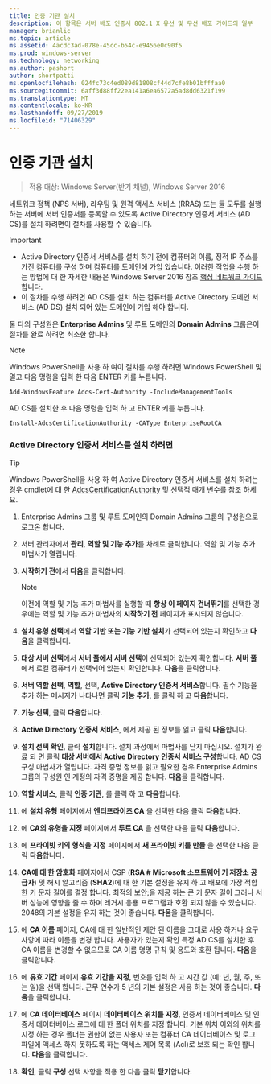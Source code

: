 ```yaml
---
title: 인증 기관 설치
description: 이 항목은 서버 배포 인증서 802.1 X 유선 및 무선 배포 가이드의 일부
manager: brianlic
ms.topic: article
ms.assetid: 4acdc3ad-078e-45cc-b54c-e9456e0c90f5
ms.prod: windows-server
ms.technology: networking
ms.author: pashort
author: shortpatti
ms.openlocfilehash: 024fc73c4ed089d81808cf44d7cfe8b01bfffaa0
ms.sourcegitcommit: 6aff3d88ff22ea141a6ea6572a5ad8dd6321f199
ms.translationtype: MT
ms.contentlocale: ko-KR
ms.lasthandoff: 09/27/2019
ms.locfileid: "71406329"
---
```

# <a name="install-the-certification-authority"></a>인증 기관 설치

>적용 대상: Windows Server(반기 채널), Windows Server 2016

네트워크 정책 (NPS 서버), 라우팅 및 원격 액세스 서비스 (RRAS) 또는 둘 모두를 실행 하는 서버에 서버 인증서를 등록할 수 있도록 Active Directory 인증서 서비스 (AD CS)를 설치 하려면이 절차를 사용할 수 있습니다.  
  
> [!IMPORTANT]  
> -   Active Directory 인증서 서비스를 설치 하기 전에 컴퓨터의 이름, 정적 IP 주소를 가진 컴퓨터를 구성 하며 컴퓨터를 도메인에 가입 있습니다. 이러한 작업을 수행 하는 방법에 대 한 자세한 내용은 Windows Server 2016 참조 [핵심 네트워크 가이드](https://technet.microsoft.com/windows-server-docs/networking/core-network-guide/core-network-guide)합니다.  
> -   이 절차를 수행 하려면 AD CS를 설치 하는 컴퓨터를 Active Directory 도메인 서비스 (AD DS) 설치 되어 있는 도메인에 가입 해야 합니다.  
  
둘 다의 구성원은 **Enterprise Admins** 및 루트 도메인의 **Domain Admins** 그룹은이 절차를 완료 하려면 최소한 합니다.  
  
> [!NOTE]  
> Windows PowerShell을 사용 하 여이 절차를 수행 하려면 Windows PowerShell 및 열고 다음 명령을 입력 한 다음 ENTER 키를 누릅니다.   
>   
> `Add-WindowsFeature Adcs-Cert-Authority -IncludeManagementTools`  
>   
> AD CS를 설치한 후 다음 명령을 입력 하 고 ENTER 키를 누릅니다.  
>   
> `Install-AdcsCertificationAuthority -CAType EnterpriseRootCA`  
  
### <a name="to-install-active-directory-certificate-services"></a>Active Directory 인증서 서비스를 설치 하려면  

> [!TIP]
> Windows PowerShell을 사용 하 여 Active Directory 인증서 서비스를 설치 하려는 경우 cmdlet에 대 한 [AdcsCertificationAuthority](https://docs.microsoft.com/powershell/module/adcsdeployment/install-adcscertificationauthority?view=win10-ps) 및 선택적 매개 변수를 참조 하세요.
  
1.  Enterprise Admins 그룹 및 루트 도메인의 Domain Admins 그룹의 구성원으로 로그온 합니다.  
  
2.  서버 관리자에서 **관리**, **역할 및 기능 추가**를 차례로 클릭합니다. 역할 및 기능 추가 마법사가 열립니다.  
  
3.  **시작하기 전**에서 **다음**을 클릭합니다.  
  
    > [!NOTE]  
    > 이전에 역할 및 기능 추가 마법사를 실행할 때 **항상 이 페이지 건너뛰기**를 선택한 경우에는 역할 및 기능 추가 마법사의 **시작하기 전** 페이지가 표시되지 않습니다.  
  
4.  **설치 유형 선택**에서 **역할 기반 또는 기능 기반 설치**가 선택되어 있는지 확인하고 **다음**을 클릭합니다.  
  
5.  **대상 서버 선택**에서 **서버 풀에서 서버 선택**이 선택되어 있는지 확인합니다. **서버 풀**에서 로컬 컴퓨터가 선택되어 있는지 확인합니다. **다음**을 클릭합니다.  
  
6.  **서버 역할 선택**,  **역할**, 선택, **Active Directory 인증서 서비스**합니다. 필수 기능을 추가 하는 메시지가 나타나면 클릭 **기능 추가**, 를 클릭 하 고 **다음**합니다.  
  
7.  **기능 선택**, 클릭 **다음**합니다.  
  
8.  **Active Directory 인증서 서비스**, 에서 제공 된 정보를 읽고 클릭 **다음**합니다.  
  
9. **설치 선택 확인**, 클릭 **설치**합니다. 설치 과정에서 마법사를 닫지 마십시오. 설치가 완료 되 면 클릭 **대상 서버에서 Active Directory 인증서 서비스 구성**합니다. AD CS 구성 마법사가 열립니다. 자격 증명 정보를 읽고 필요한 경우 Enterprise Admins 그룹의 구성원 인 계정의 자격 증명을 제공 합니다. **다음**을 클릭합니다.  
  
10. **역할 서비스**, 클릭 **인증 기관**, 를 클릭 하 고 **다음**합니다.  
  
11. 에 **설치 유형** 페이지에서 **엔터프라이즈 CA** 을 선택한 다음 클릭 **다음**합니다.  
  
12. 에 **CA의 유형을 지정** 페이지에서 **루트 CA** 을 선택한 다음 클릭 **다음**합니다.  
  
13. 에 **프라이빗 키의 형식을 지정** 페이지에서 **새 프라이빗 키를 만들** 을 선택한 다음 클릭 **다음**합니다.  
  
14. **CA에 대 한 암호화** 페이지에서 CSP (**RSA # Microsoft 소프트웨어 키 저장소 공급자**) 및 해시 알고리즘 (**SHA2**)에 대 한 기본 설정을 유지 하 고 배포에 가장 적합 한 키 문자 길이를 결정 합니다. 최적의 보안;을 제공 하는 큰 키 문자 길이 그러나 서버 성능에 영향을 줄 수 하며 레거시 응용 프로그램과 호환 되지 않을 수 있습니다. 2048의 기본 설정을 유지 하는 것이 좋습니다. **다음**을 클릭합니다.  
  
15. 에 **CA 이름** 페이지, CA에 대 한 일반적인 제안 된 이름을 그대로 사용 하거나 요구 사항에 따라 이름을 변경 합니다. 사용자가 있는지 확인 특정 AD CS를 설치한 후 CA 이름을 변경할 수 없으므로 CA 이름 명명 규칙 및 용도와 호환 됩니다. **다음**을 클릭합니다.  
  
16. 에 **유효 기간** 페이지 **유효 기간을 지정**, 번호를 입력 하 고 시간 값 (예: 년, 월, 주, 또는 일)을 선택 합니다. 근무 연수가 5 년의 기본 설정은 사용 하는 것이 좋습니다. **다음**을 클릭합니다.  
  
17. 에 **CA 데이터베이스** 페이지 **데이터베이스 위치를 지정**, 인증서 데이터베이스 및 인증서 데이터베이스 로그에 대 한 폴더 위치를 지정 합니다. 기본 위치 이외의 위치를 지정 하는 경우 폴더는 권한이 없는 사용자 또는 컴퓨터 CA 데이터베이스 및 로그 파일에 액세스 하지 못하도록 하는 액세스 제어 목록 (Acl)로 보호 되는 확인 합니다. **다음**을 클릭합니다.  
  
18. **확인**, 클릭 **구성** 선택 사항을 적용 한 다음 클릭 **닫기**합니다.  
  


